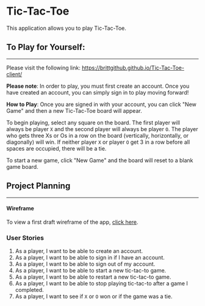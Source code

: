 # Tic-Tac-Toe

This application allows you to play Tic-Tac-Toe.

## To Play for Yourself:
***

Please visit the following link: https://brittgithub.github.io/Tic-Tac-Toe-client/

**Please note**: In order to play, you must first create an account. Once you have created an account, you can simply sign in to play moving forward!

**How to Play**: Once you are signed in with your account, you can click "New Game" and then a new Tic-Tac-Toe board will appear. 

To begin playing, select any square on the board. The first player will always be player `X` and the second player will always be player `O`. The player who gets three Xs or Os in a row on the board (vertically, horizontally, or diagonally) will win. If neither player `X` or player `O` get 3 in a row before all spaces are occupied, there will be a tie. 

To start a new game, click "New Game" and the board will reset to a blank game board.

## Project Planning
***

#### Wireframe

To view a first draft wireframe of the app, [click here](https://imgur.com/vpVAAhO).

### User Stories

   1. As a player, I want to be able to create an account.
   2. As a player, I want to be able to sign in if I have an account.
   3. As a player, I want to be able to sign out of my account.
   4. As a player, I want to be able to start a new tic-tac-to game.
   5. As a player, I want to be able to restart a new tic-tac-to game.
   6. As a player, I want to be able to stop playing tic-tac-to after a game I completed.
   7. As a player, I want to see if `X` or `O` won or if the game was a tie.